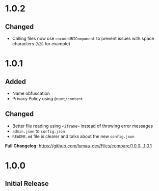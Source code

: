 # 1.0.2

## Changed
- Calling files now use `encodeURIComponent` to prevent issues with space characters (`%20` for example)

# 1.0.1

## Added
- Name obfuscation
- Privacy Policy using `@nuxt/content`

## Changed
- Better file reading using `<iframe>` instead of throwing error messages
- `admin.json` to `config.json`
- `README.md` file is clearer and talks about the new `config.json`

**Full Changelog**: https://github.com/lumaa-dev/Files/compare/1.0.0...1.0.1

# 1.0.0

## Initial Release